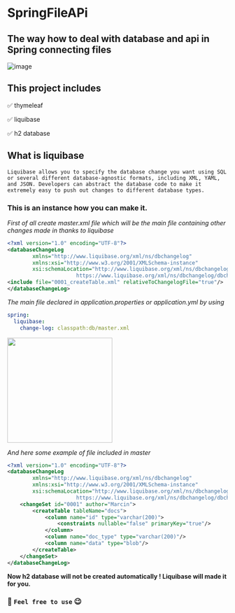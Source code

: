 # SpringFileAPi
## The way how to deal with database and api in Spring connecting files

![image](https://user-images.githubusercontent.com/95692103/188710796-db55155d-1a1f-4a0e-bd62-9651225d46b6.png)

## This project includes

:white_check_mark: thymeleaf

:white_check_mark: liquibase

:white_check_mark: h2 database

## What is liquibase

`Liquibase allows you to specify the database change you want using SQL or several different database-agnostic formats, including XML, YAML, and JSON. Developers can abstract the database code to make it extremely easy to push out changes to different database types.`

### This is an instance how you can make it.

*First of all create master.xml file which will be the main file containing other changes made in thanks to liquibase*

```xml 
<?xml version="1.0" encoding="UTF-8"?>
<databaseChangeLog
        xmlns="http://www.liquibase.org/xml/ns/dbchangelog"
        xmlns:xsi="http://www.w3.org/2001/XMLSchema-instance"
        xsi:schemaLocation="http://www.liquibase.org/xml/ns/dbchangelog
                      https://www.liquibase.org/xml/ns/dbchangelog/dbchangelog-4.9.xsd">
<include file="0001_createTable.xml" relativeToChangelogFile="true"/>
</databaseChangeLog>
```

*The main file declared in application.properties or application.yml by using*

```yml
spring:
  liquibase:
    change-log: classpath:db/master.xml
```
<img src="https://user-images.githubusercontent.com/95692103/188752577-45ce0d6e-1232-4e4c-9084-e1f9e6ed75c5.png" width="240"/>

*And here some example of file included in master*

```xml
<?xml version="1.0" encoding="UTF-8"?>
<databaseChangeLog
        xmlns="http://www.liquibase.org/xml/ns/dbchangelog"
        xmlns:xsi="http://www.w3.org/2001/XMLSchema-instance"
        xsi:schemaLocation="http://www.liquibase.org/xml/ns/dbchangelog
                      https://www.liquibase.org/xml/ns/dbchangelog/dbchangelog-4.9.xsd">
    <changeSet id="0001" author="Marcin">
        <createTable tableName="docs">
            <column name="id" type="varchar(200)">
                <constraints nullable="false" primaryKey="true"/>
            </column>
            <column name="doc_type" type="varchar(200)"/>
            <column name="data" type="blob"/>
        </createTable>
    </changeSet>
</databaseChangeLog>
```

**Now h2 database will not be created automatically ! Liquibase will made it for you.**

### :space_invader: `Feel free to use` :wink:
